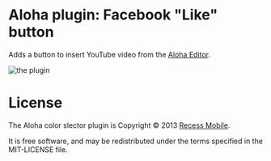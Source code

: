 Aloha plugin: Facebook "Like" button
====================================

Adds a button to insert YouTube video from the [Aloha Editor](http://www.aloha-editor.org/).

![the plugin](http://dl.dropboxusercontent.com/u/225019/aloha-youtube-plugin.png)


License
=======

The Aloha color slector plugin is Copyright © 2013 [Recess Mobile](http://recess.im/).

It is free software, and may be redistributed under the terms specified in the MIT-LICENSE file.